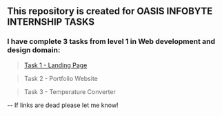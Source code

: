 ## This repository is created for OASIS INFOBYTE INTERNSHIP TASKS

### I have complete 3 tasks from level 1 in Web development and design domain:

>[Task 1 - Landing Page](https://github.com/aranade02/OIBSIP/tree/main/TASK1)

>Task 2 - Portfolio Website

>Task 3 - Temperature Converter

-- If links are dead please let me know!



